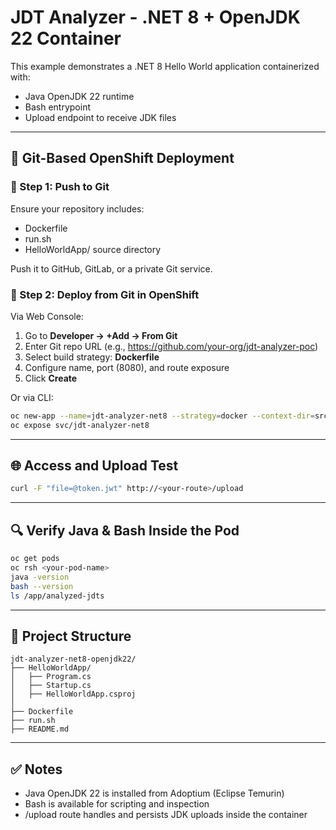 # JDT Analyzer - .NET 8 + OpenJDK 22 Container

This example demonstrates a .NET 8 Hello World application containerized with:
- Java OpenJDK 22 runtime
- Bash entrypoint
- Upload endpoint to receive JDK files

---

## 📂 Git-Based OpenShift Deployment

### 🧱 Step 1: Push to Git

Ensure your repository includes:
- Dockerfile
- run.sh
- HelloWorldApp/ source directory

Push it to GitHub, GitLab, or a private Git service.

### 🚀 Step 2: Deploy from Git in OpenShift

Via Web Console:
1. Go to **Developer → +Add → From Git**
2. Enter Git repo URL (e.g., https://github.com/your-org/jdt-analyzer-poc)
3. Select build strategy: **Dockerfile**
4. Configure name, port (8080), and route exposure
5. Click **Create**

Or via CLI:

```bash
oc new-app --name=jdt-analyzer-net8 --strategy=docker --context-dir=src/HelloWorldApp https://github.com/your-org/jdt-analyzer-poc.git
oc expose svc/jdt-analyzer-net8
```

---

## 🌐 Access and Upload Test

```bash
curl -F "file=@token.jwt" http://<your-route>/upload
```

---

## 🔍 Verify Java & Bash Inside the Pod

```bash
oc get pods
oc rsh <your-pod-name>
java -version
bash --version
ls /app/analyzed-jdts
```

---

## 📁 Project Structure

```
jdt-analyzer-net8-openjdk22/
├── HelloWorldApp/
│   ├── Program.cs
│   ├── Startup.cs
│   ├── HelloWorldApp.csproj
│
├── Dockerfile
├── run.sh
├── README.md
```

---

## ✅ Notes

- Java OpenJDK 22 is installed from Adoptium (Eclipse Temurin)
- Bash is available for scripting and inspection
- /upload route handles and persists JDK uploads inside the container
